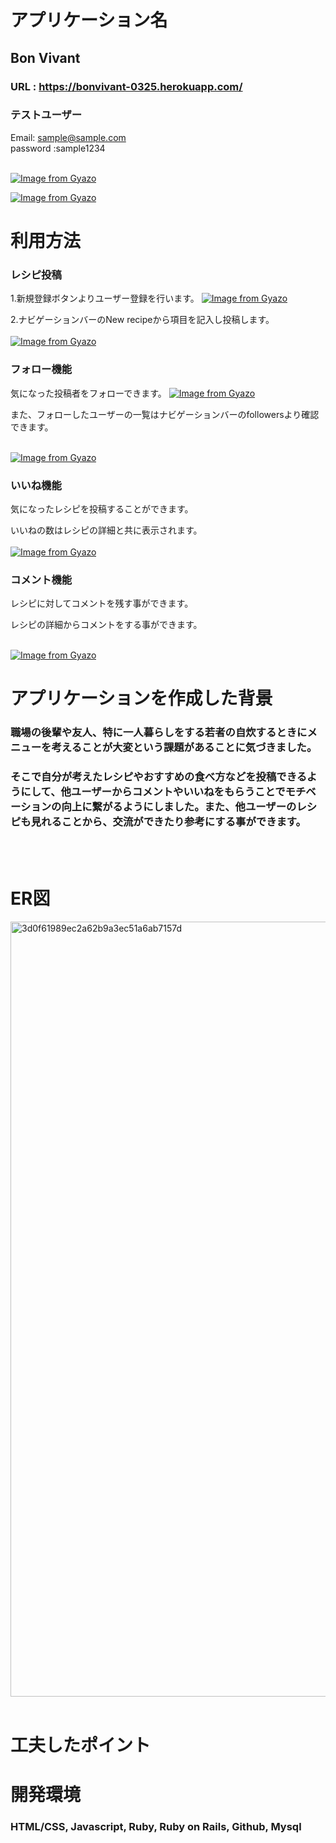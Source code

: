 # アプリケーション名 
## Bon Vivant
### URL : https://bonvivant-0325.herokuapp.com/
### テストユーザー <br>
Email: sample@sample.com <br>
password :sample1234 <br><br>

[![Image from Gyazo](https://i.gyazo.com/686440f6abf1c52c3dd1c09a18c72b6b.jpg)](https://gyazo.com/686440f6abf1c52c3dd1c09a18c72b6b)

[![Image from Gyazo](https://i.gyazo.com/98f6bed7e37c4552568ee2789eda3656.png)](https://gyazo.com/98f6bed7e37c4552568ee2789eda3656)

# 利用方法 <br>
### レシピ投稿
1.新規登録ボタンよりユーザー登録を行います。
[![Image from Gyazo](https://i.gyazo.com/eb9c136330626cffc181784d7dcf18ba.png)](https://gyazo.com/eb9c136330626cffc181784d7dcf18ba)


2.ナビゲーションバーのNew recipeから項目を記入し投稿します。<br><br>
[![Image from Gyazo](https://i.gyazo.com/eb0ca03025ee879ea4a9243066a35bab.png)](https://gyazo.com/eb0ca03025ee879ea4a9243066a35bab)
### フォロー機能
気になった投稿者をフォローできます。
[![Image from Gyazo](https://i.gyazo.com/3727a50b5da2b8dbd2ce27a828a720d7.jpg)](https://gyazo.com/3727a50b5da2b8dbd2ce27a828a720d7)


また、フォローしたユーザーの一覧はナビゲーションバーのfollowersより確認できます。<br><br>

[![Image from Gyazo](https://i.gyazo.com/4d9a82864ad45a6b75aec8963c3a2f60.png)](https://gyazo.com/4d9a82864ad45a6b75aec8963c3a2f60)
### いいね機能
気になったレシピを投稿することができます。

いいねの数はレシピの詳細と共に表示されます。<br><br>
[![Image from Gyazo](https://i.gyazo.com/b6fecd488834b52e770cd28143f4ec88.jpg)](https://gyazo.com/b6fecd488834b52e770cd28143f4ec88)
### コメント機能
レシピに対してコメントを残す事ができます。


レシピの詳細からコメントをする事ができます。<br><br>

[![Image from Gyazo](https://i.gyazo.com/18cddfaf218b716849568605460fe7d2.png)](https://gyazo.com/18cddfaf218b716849568605460fe7d2)



# アプリケーションを作成した背景
### 職場の後輩や友人、特に一人暮らしをする若者の自炊するときにメニューを考えることが大変という課題があることに気づきました。<br>
### そこで自分が考えたレシピやおすすめの食べ方などを投稿できるようにして、他ユーザーからコメントやいいねをもらうことでモチベーションの向上に繋がるようにしました。また、他ユーザーのレシピも見れることから、交流ができたり参考にする事ができます。
<br><br>



# ER図

<img width="1240" alt="3d0f61989ec2a62b9a3ec51a6ab7157d" src="https://user-images.githubusercontent.com/98442010/161199163-78bc50df-7bdd-4c5c-9dd9-1a9853be8318.png">
<br><br>

# 工夫したポイント


# 開発環境
### HTML/CSS, Javascript, Ruby, Ruby on Rails, Github, Mysql